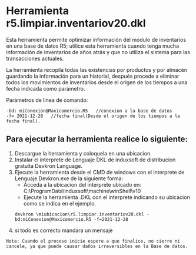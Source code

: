 # Herramienta r5.limpiar.inventariov20.dkl

Esta herramienta permite optimizar información del módulo de inventarios en una base de datos R5; utilice esta herramienta cuando tenga  mucha información de inventarios de años atrás y que no utiliza el sistema para las transacciones actuales.

La herramienta recopila  todas las existencias por productos y por almacén guardando la información para un historial, después procede a eliminar todos los movimientos de inventarios desde el origen de los tiempos a una fecha indicada como parámetro.


Parámetros de línea de comando:
```
-bd: miConexion@Maxicomercio.R5   //conexion a la base de datos
-f= 2021-12-28   //fecha final(Desde el origen de los tiempos a la fecha final).
```

## Para ejecutar la herramienta realice lo siguiente:
1. Descargue la herramienta y coloquela en una ubicacion.
2. Instalar el interprete de Lenguaje DKL de induxsoft de distribucion gratuita Devkron Language.
3. Ejecute la herramienta desde el CMD de windows con el interprete de Lenguaje Devkron.exe de la siguiente forma:
	- Acceda a la ubicacion del interprete ubicado en: C:\ProgramData\induxsoft\machine\winShell\v10
	- Ejecute la herramienta .DKL con el interprete indicando su ubicacion como se indica en el ejemplo.
	 ```
	 devkron \miubicacion\r5.limpiar.inventariov20.dkl -bd:miConexion@Maxicomercio.R5 -f=2021-12-28
	 ```
4. si todo es correcto mandara un mensaje
 ```
 Nota: Cuando el proceso inicie espere a que finalice, no cierre ni cancele, ya que puede causar daños irreversibles en la Base de datos. 
 ```
